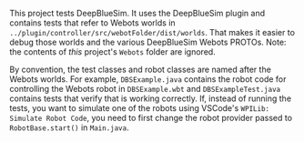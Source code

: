 This project tests DeepBlueSim. It uses the DeepBlueSim plugin and contains tests that refer to
Webots worlds in `../plugin/controller/src/webotFolder/dist/worlds`. That makes it easier to debug
those worlds and the various DeepBlueSim Webots PROTOs. Note: the contents of *this* project's
`Webots` folder are ignored.

By convention, the test classes and robot classes are named after the Webots worlds. For example,
`DBSExample.java` contains the robot code for controlling the Webots robot in `DBSExample.wbt` and
`DBSExampleTest.java` contains tests that verify that is working correctly. If, instead of running
the tests, you want to simulate one of the robots using VSCode's `WPILib: Simulate Robot Code`, you
need to first change the robot provider passed to `RobotBase.start()` in `Main.java`.
